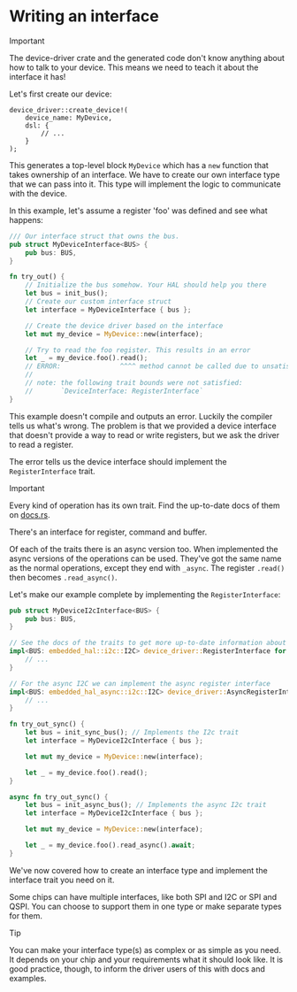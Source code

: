 # Writing an interface

> [!IMPORTANT]
> The device-driver crate and the generated code don't know anything about how to talk to your device. This means we need to teach it about the interface it has!

Let's first create our device:

```rust,no_run
device_driver::create_device!(
    device_name: MyDevice,
    dsl: {
        // ...
    }
);
```

This generates a top-level block `MyDevice` which has a `new` function that takes ownership of an interface.
We have to create our own interface type that we can pass into it. This type will implement the logic to communicate with the device.

In this example, let's assume a register 'foo' was defined and see what happens:

```rust
/// Our interface struct that owns the bus.
pub struct MyDeviceInterface<BUS> {
    pub bus: BUS,
}

fn try_out() {
    // Initialize the bus somehow. Your HAL should help you there
    let bus = init_bus();
    // Create our custom interface struct
    let interface = MyDeviceInterface { bus };

    // Create the device driver based on the interface
    let mut my_device = MyDevice::new(interface);

    // Try to read the foo register. This results in an error
    let _ = my_device.foo().read();
    // ERROR:               ^^^^ method cannot be called due to unsatisfied trait bounds
    //
    // note: the following trait bounds were not satisfied:
    //       `DeviceInterface: RegisterInterface`
}
```

This example doesn't compile and outputs an error. Luckily the compiler tells us what's wrong. The problem is that we provided a device interface that doesn't provide a way to read or write registers, but we ask the driver to read a register.

The error tells us the device interface should implement the `RegisterInterface` trait.

> [!IMPORTANT]
> Every kind of operation has its own trait. Find the up-to-date docs of them on [docs.rs](https://docs.rs/device-driver/latest/device_driver/#traits).
>
> There's an interface for register, command and buffer.


Of each of the traits there is an async version too. When implemented the async versions of the operations can be used. They've got the same name as the normal operations, except they end with `_async`. The register `.read()` then becomes `.read_async()`.

Let's make our example complete by implementing the `RegisterInterface`:

```rust
pub struct MyDeviceI2cInterface<BUS> {
    pub bus: BUS,
}

// See the docs of the traits to get more up-to-date information about how and what to impl
impl<BUS: embedded_hal::i2c::I2C> device_driver::RegisterInterface for MyDeviceI2cInterface<BUS> {
    // ...
}

// For the async I2C we can implement the async register interface
impl<BUS: embedded_hal_async::i2c::I2C> device_driver::AsyncRegisterInterface for MyDeviceI2cInterface<BUS> {
    // ...
}

fn try_out_sync() {
    let bus = init_sync_bus(); // Implements the I2c trait
    let interface = MyDeviceI2cInterface { bus };

    let mut my_device = MyDevice::new(interface);

    let _ = my_device.foo().read();
}

async fn try_out_sync() {
    let bus = init_async_bus(); // Implements the async I2c trait
    let interface = MyDeviceI2cInterface { bus };

    let mut my_device = MyDevice::new(interface);

    let _ = my_device.foo().read_async().await;
}
```

We've now covered how to create an interface type and implement the interface trait you need on it.

Some chips can have multiple interfaces, like both SPI and I2C or SPI and QSPI. You can choose to support them in one type or make separate types for them. 

> [!TIP]
> You can make your interface type(s) as complex or as simple as you need. It depends on your chip and your requirements what it should look like.
> It is good practice, though, to inform the driver users of this with docs and examples.

